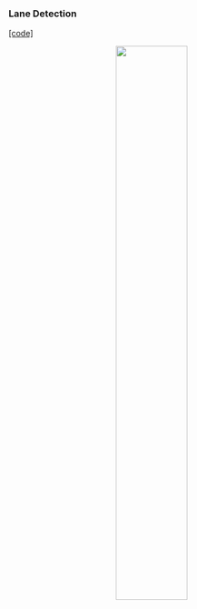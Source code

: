 ### Lane Detection
[[code]](codes/) 

<p align="center">
<img src="https://github.com/wallaceloos/Computer_Vision//blob/master/self-driving/videos/lane_detection.gif" width="50%" height="50%">
</p>
